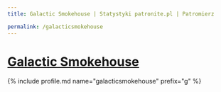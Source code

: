 ```yaml
---
title: Galactic Smokehouse | Statystyki patronite.pl | Patromierz

permalink: /galacticsmokehouse
---
```


# [Galactic Smokehouse](https://patronite.pl/galacticsmokehouse)

{% include profile.md name="galacticsmokehouse" prefix="g" %}
